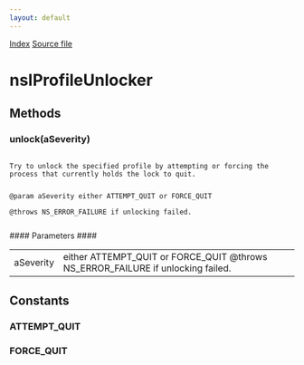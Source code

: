 ```yaml
---
layout: default
---
```

<div id='links'><a href="../index.html">Index</a>
<a href="http://dxr.mozilla.org/mozilla-central/source/profile/nsIProfileUnlocker.idl">Source file</a>
</div>

# nsIProfileUnlocker #

## Methods ##

### unlock(aSeverity) ###
<code>  
Try to unlock the specified profile by attempting or forcing the  
process that currently holds the lock to quit.  
  
@param aSeverity either ATTEMPT_QUIT or FORCE_QUIT  
@throws NS_ERROR_FAILURE if unlocking failed.  
  
</code>
#### Parameters ####

<table>

<tr>
<td>aSeverity</td>
<td>either ATTEMPT_QUIT or FORCE_QUIT  
@throws NS_ERROR_FAILURE if unlocking failed.  
</td>
</tr>

</table>

## Constants ##

### ATTEMPT_QUIT ###

### FORCE_QUIT ###
